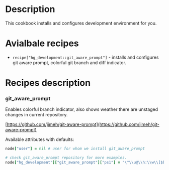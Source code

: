# Description

This cookbook installs and configures development environment for you.

# Avialbale recipes

 * `recipe["hg_development::git_aware_prompt"]` - installs and configures git aware prompt, colorful git branch and diff indicator.

# Recipes description

### git\_aware\_prompt

Enables colorful branch indicator, also shows weather there are unstaged changes in current repository.

[https://github.com/jimeh/git-aware-prompt](https://github.com/jimeh/git-aware-prompt)

Available attributes with defaults:

```ruby
node["user"] = nil # user for whom we install git_aware_prompt

# check git_aware_prompt repository for more examples.
node["hg_development"]["git_aware_prompt"]["ps1"] = "\"\\u@\\h:\\w\\[$bldgrn\\]\\$git_branch\\[$txtred\\]\\$git_dirty\\[$txtrst\\]\\$ \""
```